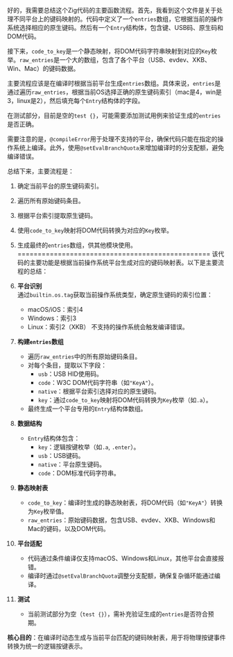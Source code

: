 好的，我需要总结这个Zig代码的主要函数流程。首先，我看到这个文件是关于处理不同平台上的键码映射的。代码中定义了一个`entries`数组，它根据当前的操作系统选择相应的原生键码。然后有一个`Entry`结构体，包含键、USB码、原生码和DOM代码。

接下来，`code_to_key`是一个静态映射，将DOM代码字符串映射到对应的`Key`枚举。`raw_entries`是一个大的数组，包含了各个平台（USB、evdev、XKB、Win、Mac）的键码数据。

主要流程应该是在编译时根据当前平台生成`entries`数组。具体来说，`entries`是通过遍历`raw_entries`，根据当前OS选择正确的原生键码索引（mac是4，win是3，linux是2），然后填充每个`Entry`结构体的字段。

在测试部分，目前是空的`test {}`，可能需要添加测试用例来验证生成的`entries`是否正确。

需要注意的是，`@compileError`用于处理不支持的平台，确保代码只能在指定的操作系统上编译。此外，使用`@setEvalBranchQuota`来增加编译时的分支配额，避免编译错误。

总结下来，主要流程是：

1. 确定当前平台的原生键码索引。
2. 遍历所有原始键码条目。
3. 根据平台索引提取原生键码。
4. 使用`code_to_key`映射将DOM代码转换为对应的`Key`枚举。
5. 生成最终的`entries`数组，供其他模块使用。
================================================
该代码的主要功能是根据当前操作系统平台生成对应的键码映射表。以下是主要流程的总结：

1. **平台识别**  
   通过`builtin.os.tag`获取当前操作系统类型，确定原生键码的索引位置：
   - macOS/iOS：索引4
   - Windows：索引3
   - Linux：索引2（XKB）
   不支持的操作系统会触发编译错误。

2. **构建`entries`数组**  
   - 遍历`raw_entries`中的所有原始键码条目。
   - 对每个条目，提取以下字段：
     - `usb`：USB HID使用码。
     - `code`：W3C DOM代码字符串（如`"KeyA"`）。
     - `native`：根据平台索引选择对应的原生键码。
     - `key`：通过`code_to_key`映射将DOM代码转换为`Key`枚举（如`.a`）。
   - 最终生成一个平台专用的`Entry`结构体数组。

3. **数据结构**  
   - `Entry`结构体包含：
     - `key`：逻辑按键枚举（如`.a`, `.enter`）。
     - `usb`：USB键码。
     - `native`：平台原生键码。
     - `code`：DOM标准代码字符串。

4. **静态映射表**  
   - `code_to_key`：编译时生成的静态映射表，将DOM代码（如`"KeyA"`）转换为`Key`枚举值。
   - `raw_entries`：原始键码数据，包含USB、evdev、XKB、Windows和Mac的键码，以及DOM代码。

5. **平台适配**  
   - 代码通过条件编译仅支持macOS、Windows和Linux，其他平台会直接报错。
   - 编译时通过`@setEvalBranchQuota`调整分支配额，确保复杂循环能通过编译。

6. **测试**  
   - 当前测试部分为空（`test {}`），需补充验证生成的`entries`是否符合预期。

**核心目的**：在编译时动态生成与当前平台匹配的键码映射表，用于将物理按键事件转换为统一的逻辑按键表示。